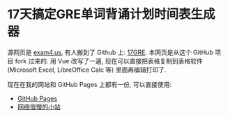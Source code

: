 # 17天搞定GRE单词背诵计划时间表生成器
源网页是 [exam4.us](https://exam4.us), 有人搬到了 Github 上: [17GRE](https://github.com/17GRE/17GRE). 本网页是从这个 GitHub 项目 fork 过来的.
用 Vue 改写了一遍, 现在可以直接把表格复制到表格软件 (Microsoft Excel, LibreOffice Calc 等) 里面再编辑打印了.

现在在我的网站和 GitHub Pages 上都有一份, 可以直接使用:
* [GitHub Pages](https://gudzpoz.github.io/17GRE/)
* [网络很慢的小站](https://www.liberty.gensokyoradio.moe/17GRE/)